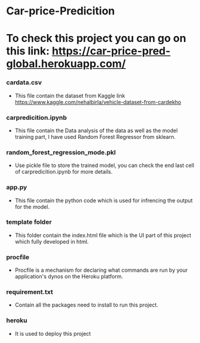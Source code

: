 # Car-price-Predicition
# To check this project you can go on this link: https://car-price-pred-global.herokuapp.com/
### cardata.csv 
- This file contain the dataset from Kaggle link https://www.kaggle.com/nehalbirla/vehicle-dataset-from-cardekho
### carpredicition.ipynb 
- This file contain the Data analysis of the data as well as the model training part, I have used Random Forest Regressor from sklearn. 
### random_forest_regression_mode.pkl
- Use pickle file to store the trained model, you can check the end last cell of carpredicition.ipynb for more details.
### app.py 
- This file contain the python code which is used for infrencing the output for the model.
### template folder
- This folder contain the index.html file which is the UI part of this project which fully developed in html.
### procfile
- Procfile is a mechanism for declaring what commands are run by your application's dynos on the Heroku platform.
### requirement.txt 
- Contain all the packages need to install to run this project.
### heroku
- It is used to deploy this project
